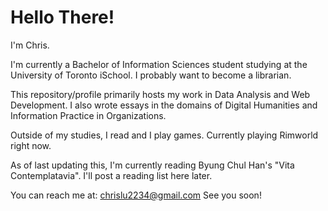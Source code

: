 # Hello There!

I'm Chris.

I'm currently a Bachelor of Information Sciences student studying at the University of Toronto iSchool. I probably want to become a librarian.

This repository/profile primarily hosts my work in Data Analysis and Web Development. I also wrote essays in the domains of Digital Humanities and Information Practice in Organizations.

Outside of my studies, I read and I play games. Currently playing Rimworld right now.

As of last updating this, I'm currently reading Byung Chul Han's "Vita Contemplatavia". I'll post a reading list here later.

You can reach me at: chrislu2234@gmail.com
See you soon!
